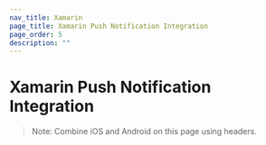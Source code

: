 ```yaml
---
nav_title: Xamarin
page_title: Xamarin Push Notification Integration
page_order: 5
description: ""
---
```


# Xamarin Push Notification Integration

> Note: Combine iOS and Android on this page using headers.